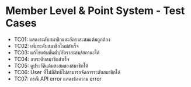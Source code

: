 # Member Level & Point System - Test Cases

- TC01: แสดงระดับสมาชิกและอัตราสะสมแต้มถูกต้อง
- TC02: เพิ่มระดับสมาชิกใหม่สำเร็จ
- TC03: แก้ไขแต้มขั้นต่ำ/อัตราสะสม/สถานะได้
- TC04: ลบระดับสมาชิกสำเร็จ
- TC05: ดูประวัติแต้มสะสมของสมาชิกได้
- TC06: User ที่ไม่มีสิทธิ์ไม่สามารถจัดการระดับสมาชิกได้
- TC07: กรณี API error แสดงข้อความ error